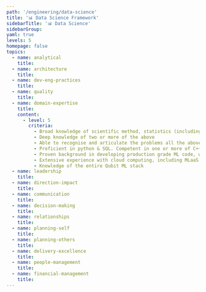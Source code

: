 ```yaml
---
path: '/engineering/data-science'
title: '📊 Data Science Framework'
sidebarTitle: '📊 Data Science'
sidebarGroup:
yaml: true
levels: 5
homepage: false
topics:
  - name: analytical
    title:
  - name: architecture
    title:
  - name: dev-eng-practices
    title:
  - name: quality
    title:
  - name: domain-expertise
    title:
    content:
      - level: 5
        criteria:
          - Broad knowledge of scientific method, statistics (including Bayesian and frequentist methodologies), machine learning (supervised and unsupervised), deep learning (feedforward, sequence and convolutional), time series analysis, MCMC
          - Deep knowledge of two or more of the above
          - Able to recognise and articulate the problems all the above can solve and how complex such solutions will be
          - Proficient in python & SQL. Competent in one or more of C++, Shell, R, Scala
          - Proven background in developing production grade ML code, working in conjunction with full stack teams
          - Extensive experience with cloud computing, including MLaaS solutions and platforms
          - Knowledge of the entire Qubit ML stack
  - name: leadership
    title:
  - name: direction-impact
    title:
  - name: communication
    title:
  - name: decision-making
    title:
  - name: relationships
    title:
  - name: planning-self
    title:
  - name: planning-others
    title:
  - name: delivery-excellence
    title:
  - name: people-management
    title:
  - name: financial-management
    title:
---
```

